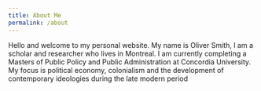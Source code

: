```yaml
---
title: About Me
permalink: /about
---
```

Hello and welcome to my personal website. My name is Oliver Smith, I am a scholar and researcher who lives in Montreal. I am currently completing a Masters of Public Policy and Public Administration at Concordia University. My focus is political economy, colonialism and the development of contemporary ideologies during the late modern period
